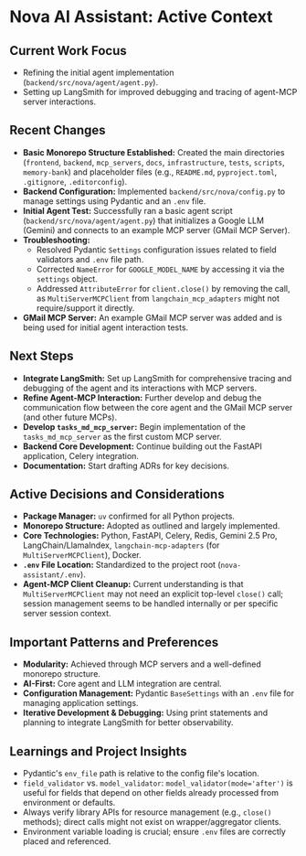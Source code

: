 # Nova AI Assistant: Active Context

## Current Work Focus
- Refining the initial agent implementation (`backend/src/nova/agent/agent.py`).
- Setting up LangSmith for improved debugging and tracing of agent-MCP server interactions.

## Recent Changes
- **Basic Monorepo Structure Established:** Created the main directories (`frontend`, `backend`, `mcp_servers`, `docs`, `infrastructure`, `tests`, `scripts`, `memory-bank`) and placeholder files (e.g., `README.md`, `pyproject.toml`, `.gitignore`, `.editorconfig`).
- **Backend Configuration:** Implemented `backend/src/nova/config.py` to manage settings using Pydantic and an `.env` file.
- **Initial Agent Test:** Successfully ran a basic agent script (`backend/src/nova/agent/agent.py`) that initializes a Google LLM (Gemini) and connects to an example MCP server (GMail MCP Server).
- **Troubleshooting:**
    - Resolved Pydantic `Settings` configuration issues related to field validators and `.env` file path.
    - Corrected `NameError` for `GOOGLE_MODEL_NAME` by accessing it via the `settings` object.
    - Addressed `AttributeError` for `client.close()` by removing the call, as `MultiServerMCPClient` from `langchain_mcp_adapters` might not require/support it directly.
- **GMail MCP Server:** An example GMail MCP server was added and is being used for initial agent interaction tests.

## Next Steps
- **Integrate LangSmith:** Set up LangSmith for comprehensive tracing and debugging of the agent and its interactions with MCP servers.
- **Refine Agent-MCP Interaction:** Further develop and debug the communication flow between the core agent and the GMail MCP server (and other future MCPs).
- **Develop `tasks_md_mcp_server`:** Begin implementation of the `tasks_md_mcp_server` as the first custom MCP server.
- **Backend Core Development:** Continue building out the FastAPI application, Celery integration.
- **Documentation:** Start drafting ADRs for key decisions.

## Active Decisions and Considerations
- **Package Manager:** `uv` confirmed for all Python projects.
- **Monorepo Structure:** Adopted as outlined and largely implemented.
- **Core Technologies:** Python, FastAPI, Celery, Redis, Gemini 2.5 Pro, LangChain/LlamaIndex, `langchain-mcp-adapters` (for `MultiServerMCPClient`), Docker.
- **`.env` File Location:** Standardized to the project root (`nova-assistant/.env`).
- **Agent-MCP Client Cleanup:** Current understanding is that `MultiServerMCPClient` may not need an explicit top-level `close()` call; session management seems to be handled internally or per specific server session context.

## Important Patterns and Preferences
- **Modularity:** Achieved through MCP servers and a well-defined monorepo structure.
- **AI-First:** Core agent and LLM integration are central.
- **Configuration Management:** Pydantic `BaseSettings` with an `.env` file for managing application settings.
- **Iterative Development & Debugging:** Using print statements and planning to integrate LangSmith for better observability.

## Learnings and Project Insights
- Pydantic's `env_file` path is relative to the config file's location.
- `field_validator` vs. `model_validator`: `model_validator(mode='after')` is useful for fields that depend on other fields already processed from environment or defaults.
- Always verify library APIs for resource management (e.g., `close()` methods); direct calls might not exist on wrapper/aggregator clients.
- Environment variable loading is crucial; ensure `.env` files are correctly placed and referenced. 